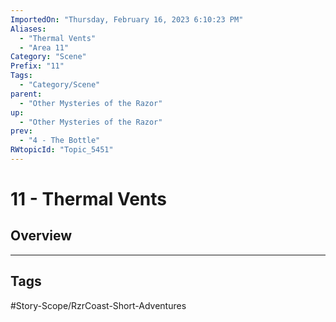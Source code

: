 ```yaml
---
ImportedOn: "Thursday, February 16, 2023 6:10:23 PM"
Aliases:
  - "Thermal Vents"
  - "Area 11"
Category: "Scene"
Prefix: "11"
Tags:
  - "Category/Scene"
parent:
  - "Other Mysteries of the Razor"
up:
  - "Other Mysteries of the Razor"
prev:
  - "4 - The Bottle"
RWtopicId: "Topic_5451"
---
```

# 11 - Thermal Vents
## Overview

---
## Tags
#Story-Scope/RzrCoast-Short-Adventures

